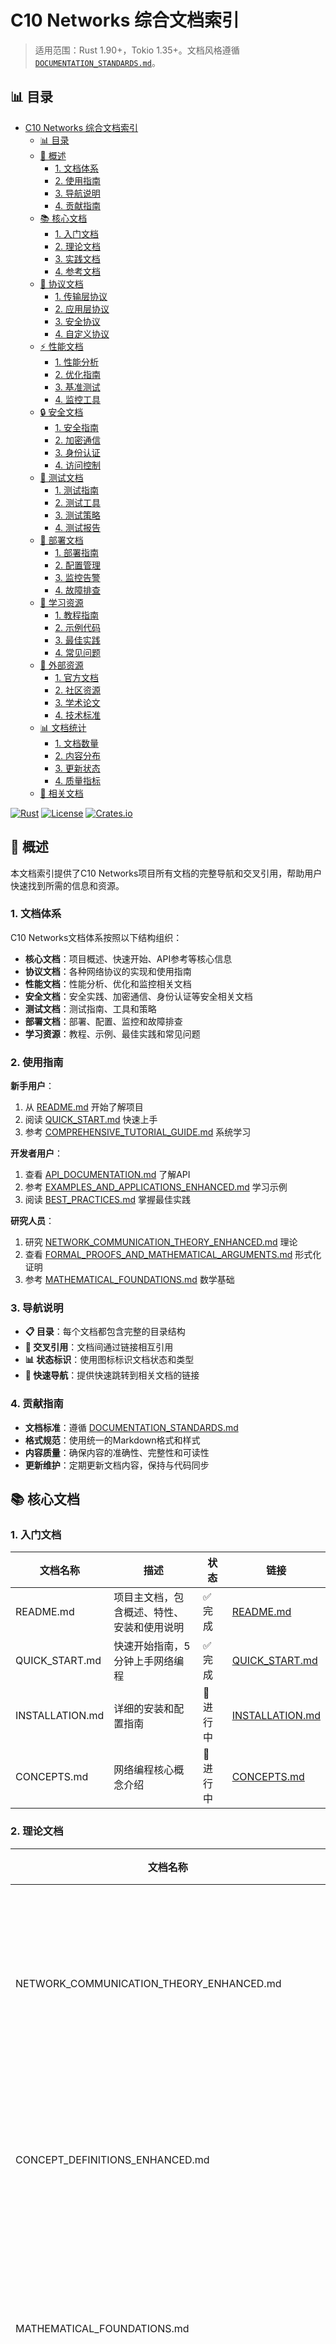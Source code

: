 ﻿# C10 Networks 综合文档索引

> 适用范围：Rust 1.90+，Tokio 1.35+。文档风格遵循 [`DOCUMENTATION_STANDARDS.md`](DOCUMENTATION_STANDARDS.md)。

## 📊 目录

- [C10 Networks 综合文档索引](#c10-networks-综合文档索引)
  - [📊 目录](#-目录)
  - [🎯 概述](#-概述)
    - [1. 文档体系](#1-文档体系)
    - [2. 使用指南](#2-使用指南)
    - [3. 导航说明](#3-导航说明)
    - [4. 贡献指南](#4-贡献指南)
  - [📚 核心文档](#-核心文档)
    - [1. 入门文档](#1-入门文档)
    - [2. 理论文档](#2-理论文档)
    - [3. 实践文档](#3-实践文档)
    - [4. 参考文档](#4-参考文档)
  - [🔧 协议文档](#-协议文档)
    - [1. 传输层协议](#1-传输层协议)
    - [2. 应用层协议](#2-应用层协议)
    - [3. 安全协议](#3-安全协议)
    - [4. 自定义协议](#4-自定义协议)
  - [⚡ 性能文档](#-性能文档)
    - [1. 性能分析](#1-性能分析)
    - [2. 优化指南](#2-优化指南)
    - [3. 基准测试](#3-基准测试)
    - [4. 监控工具](#4-监控工具)
  - [🔒 安全文档](#-安全文档)
    - [1. 安全指南](#1-安全指南)
    - [2. 加密通信](#2-加密通信)
    - [3. 身份认证](#3-身份认证)
    - [4. 访问控制](#4-访问控制)
  - [🧪 测试文档](#-测试文档)
    - [1. 测试指南](#1-测试指南)
    - [2. 测试工具](#2-测试工具)
    - [3. 测试策略](#3-测试策略)
    - [4. 测试报告](#4-测试报告)
  - [🚀 部署文档](#-部署文档)
    - [1. 部署指南](#1-部署指南)
    - [2. 配置管理](#2-配置管理)
    - [3. 监控告警](#3-监控告警)
    - [4. 故障排查](#4-故障排查)
  - [📖 学习资源](#-学习资源)
    - [1. 教程指南](#1-教程指南)
    - [2. 示例代码](#2-示例代码)
    - [3. 最佳实践](#3-最佳实践)
    - [4. 常见问题](#4-常见问题)
  - [🔗 外部资源](#-外部资源)
    - [1. 官方文档](#1-官方文档)
    - [2. 社区资源](#2-社区资源)
    - [3. 学术论文](#3-学术论文)
    - [4. 技术标准](#4-技术标准)
  - [📊 文档统计](#-文档统计)
    - [1. 文档数量](#1-文档数量)
    - [2. 内容分布](#2-内容分布)
    - [3. 更新状态](#3-更新状态)
    - [4. 质量指标](#4-质量指标)
  - [🔗 相关文档](#-相关文档)

[![Rust](https://img.shields.io/badge/rust-1.90+-orange.svg)](https://www.rust-lang.org/)
[![License](https://img.shields.io/badge/license-MIT-blue.svg)](../../LICENSE)
[![Crates.io](https://img.shields.io/crates/v/c10_networks.svg)](https://crates.io/crates/c10_networks)

## 🎯 概述

本文档索引提供了C10 Networks项目所有文档的完整导航和交叉引用，帮助用户快速找到所需的信息和资源。

### 1. 文档体系

C10 Networks文档体系按照以下结构组织：

- **核心文档**：项目概述、快速开始、API参考等核心信息
- **协议文档**：各种网络协议的实现和使用指南
- **性能文档**：性能分析、优化和监控相关文档
- **安全文档**：安全实践、加密通信、身份认证等安全相关文档
- **测试文档**：测试指南、工具和策略
- **部署文档**：部署、配置、监控和故障排查
- **学习资源**：教程、示例、最佳实践和常见问题

### 2. 使用指南

**新手用户**：

1. 从 [README.md](README.md) 开始了解项目
2. 阅读 [QUICK_START.md](QUICK_START.md) 快速上手
3. 参考 [COMPREHENSIVE_TUTORIAL_GUIDE.md](COMPREHENSIVE_TUTORIAL_GUIDE.md) 系统学习

**开发者用户**：

1. 查看 [API_DOCUMENTATION.md](API_DOCUMENTATION.md) 了解API
2. 参考 [EXAMPLES_AND_APPLICATIONS_ENHANCED.md](EXAMPLES_AND_APPLICATIONS_ENHANCED.md) 学习示例
3. 阅读 [BEST_PRACTICES.md](BEST_PRACTICES.md) 掌握最佳实践

**研究人员**：

1. 研究 [NETWORK_COMMUNICATION_THEORY_ENHANCED.md](NETWORK_COMMUNICATION_THEORY_ENHANCED.md) 理论
2. 查看 [FORMAL_PROOFS_AND_MATHEMATICAL_ARGUMENTS.md](FORMAL_PROOFS_AND_MATHEMATICAL_ARGUMENTS.md) 形式化证明
3. 参考 [MATHEMATICAL_FOUNDATIONS.md](MATHEMATICAL_FOUNDATIONS.md) 数学基础

### 3. 导航说明

- **📋 目录**：每个文档都包含完整的目录结构
- **🔗 交叉引用**：文档间通过链接相互引用
- **📊 状态标识**：使用图标标识文档状态和类型
- **🎯 快速导航**：提供快速跳转到相关文档的链接

### 4. 贡献指南

- **文档标准**：遵循 [DOCUMENTATION_STANDARDS.md](DOCUMENTATION_STANDARDS.md)
- **格式规范**：使用统一的Markdown格式和样式
- **内容质量**：确保内容的准确性、完整性和可读性
- **更新维护**：定期更新文档内容，保持与代码同步

## 📚 核心文档

### 1. 入门文档

| 文档名称 | 描述 | 状态 | 链接 |
|---------|------|------|------|
| README.md | 项目主文档，包含概述、特性、安装和使用说明 | ✅ 完成 | [README.md](README.md) |
| QUICK_START.md | 快速开始指南，5分钟上手网络编程 | ✅ 完成 | [QUICK_START.md](QUICK_START.md) |
| INSTALLATION.md | 详细的安装和配置指南 | 🚧 进行中 | [INSTALLATION.md](INSTALLATION.md) |
| CONCEPTS.md | 网络编程核心概念介绍 | 🚧 进行中 | [CONCEPTS.md](CONCEPTS.md) |

### 2. 理论文档

| 文档名称 | 描述 | 状态 | 链接 |
|---------|------|------|------|
| NETWORK_COMMUNICATION_THEORY_ENHANCED.md | 网络通信理论增强版，包含深入的数学建模和形式化证明 | ✅ 完成 | [NETWORK_COMMUNICATION_THEORY_ENHANCED.md](NETWORK_COMMUNICATION_THEORY_ENHANCED.md) |
| CONCEPT_DEFINITIONS_ENHANCED.md | 概念定义增强版，包含形式化定义和关系分析 | ✅ 完成 | [CONCEPT_DEFINITIONS_ENHANCED.md](CONCEPT_DEFINITIONS_ENHANCED.md) |
| MATHEMATICAL_FOUNDATIONS.md | 数学基础理论，包含概率论、图论、线性代数等 | ✅ 完成 | [MATHEMATICAL_FOUNDATIONS.md](MATHEMATICAL_FOUNDATIONS.md) |
| FORMAL_PROOFS_AND_MATHEMATICAL_ARGUMENTS.md | 形式化证明和数学论证 | ✅ 完成 | [FORMAL_PROOFS_AND_MATHEMATICAL_ARGUMENTS.md](FORMAL_PROOFS_AND_MATHEMATICAL_ARGUMENTS.md) |
| NETWORK_THEORY_AND_COMMUNICATION_MECHANISMS.md | 网络理论和通信机制 | ✅ 完成 | [NETWORK_THEORY_AND_COMMUNICATION_MECHANISMS.md](NETWORK_THEORY_AND_COMMUNICATION_MECHANISMS.md) |

### 3. 实践文档

| 文档名称 | 描述 | 状态 | 链接 |
|---------|------|------|------|
| EXAMPLES_AND_APPLICATIONS_ENHANCED.md | 示例代码和应用场景增强版 | ✅ 完成 | [EXAMPLES_AND_APPLICATIONS_ENHANCED.md](EXAMPLES_AND_APPLICATIONS_ENHANCED.md) |
| COMPREHENSIVE_TUTORIAL_GUIDE.md | 综合教程指南，提供完整的学习路径 | ✅ 完成 | [COMPREHENSIVE_TUTORIAL_GUIDE.md](COMPREHENSIVE_TUTORIAL_GUIDE.md) |
| BEST_PRACTICES.md | 最佳实践指南，包含代码规范、性能优化、安全实践等 | ✅ 完成 | [BEST_PRACTICES.md](BEST_PRACTICES.md) |
| EXAMPLES_GUIDE.md | 示例代码指南 | ✅ 完成 | [EXAMPLES_GUIDE.md](EXAMPLES_GUIDE.md) |
| TUTORIALS.md | 教程集合 | ✅ 完成 | [TUTORIALS.md](TUTORIALS.md) |

### 4. 参考文档

| 文档名称 | 描述 | 状态 | 链接 |
|---------|------|------|------|
| API_DOCUMENTATION.md | API参考文档，包含所有公共API的详细说明 | ✅ 完成 | [API_DOCUMENTATION.md](API_DOCUMENTATION.md) |
| DOCUMENTATION_STANDARDS.md | 文档标准和格式规范 | ✅ 完成 | [DOCUMENTATION_STANDARDS.md](DOCUMENTATION_STANDARDS.md) |
| STYLE.md | 文档风格指南 | ✅ 完成 | [STYLE.md](STYLE.md) |
| CONTRIBUTING.md | 贡献指南 | ✅ 完成 | [CONTRIBUTING.md](CONTRIBUTING.md) |

## 🔧 协议文档

### 1. 传输层协议

| 文档名称 | 描述 | 状态 | 链接 |
|---------|------|------|------|
| SOCKET_GUIDE.md | TCP/UDP套接字编程指南 | ✅ 完成 | [SOCKET_GUIDE.md](SOCKET_GUIDE.md) |
| PROTOCOL_IMPLEMENTATION_GUIDE.md | 协议实现指南 | ✅ 完成 | [PROTOCOL_IMPLEMENTATION_GUIDE.md](PROTOCOL_IMPLEMENTATION_GUIDE.md) |
| FORMAL_PROTOCOL_SPECIFICATIONS.md | 形式化协议规范 | ✅ 完成 | [FORMAL_PROTOCOL_SPECIFICATIONS.md](FORMAL_PROTOCOL_SPECIFICATIONS.md) |

### 2. 应用层协议

| 文档名称 | 描述 | 状态 | 链接 |
|---------|------|------|------|
| HTTP_CLIENT_GUIDE.md | HTTP客户端指南 | ✅ 完成 | [HTTP_CLIENT_GUIDE.md](HTTP_CLIENT_GUIDE.md) |
| WEBSOCKET_GUIDE.md | WebSocket通信指南 | ✅ 完成 | [WEBSOCKET_GUIDE.md](WEBSOCKET_GUIDE.md) |
| DNS_RESOLVER_GUIDE.md | DNS解析服务指南 | ✅ 完成 | [DNS_RESOLVER_GUIDE.md](DNS_RESOLVER_GUIDE.md) |
| dns_hickory_integration.md | DNS Hickory集成指南 | ✅ 完成 | [dns_hickory_integration.md](dns_hickory_integration.md) |

### 3. 安全协议

| 文档名称 | 描述 | 状态 | 链接 |
|---------|------|------|------|
| SECURITY_GUIDE.md | 安全指南 | ✅ 完成 | [SECURITY_GUIDE.md](SECURITY_GUIDE.md) |
| TLS_GUIDE.md | TLS加密通信指南 | 🚧 进行中 | [TLS_GUIDE.md](TLS_GUIDE.md) |
| AUTHENTICATION_GUIDE.md | 身份认证指南 | 🚧 进行中 | [AUTHENTICATION_GUIDE.md](AUTHENTICATION_GUIDE.md) |

### 4. 自定义协议

| 文档名称 | 描述 | 状态 | 链接 |
|---------|------|------|------|
| CUSTOM_PROTOCOL_GUIDE.md | 自定义协议开发指南 | 🚧 进行中 | [CUSTOM_PROTOCOL_GUIDE.md](CUSTOM_PROTOCOL_GUIDE.md) |
| PROTOCOL_EXTENSION_GUIDE.md | 协议扩展指南 | 🚧 进行中 | [PROTOCOL_EXTENSION_GUIDE.md](PROTOCOL_EXTENSION_GUIDE.md) |

## ⚡ 性能文档

### 1. 性能分析

| 文档名称 | 描述 | 状态 | 链接 |
|---------|------|------|------|
| PERFORMANCE_ANALYSIS_AND_OPTIMIZATION_ENHANCED.md | 性能分析与优化增强版，包含深入的理论基础和优化技术 | ✅ 完成 | [PERFORMANCE_ANALYSIS_AND_OPTIMIZATION_ENHANCED.md](PERFORMANCE_ANALYSIS_AND_OPTIMIZATION_ENHANCED.md) |
| PERFORMANCE_ANALYSIS_GUIDE.md | 性能分析指南 | ✅ 完成 | [PERFORMANCE_ANALYSIS_GUIDE.md](PERFORMANCE_ANALYSIS_GUIDE.md) |
| NETWORK_PERFORMANCE_MODELS.md | 网络性能模型 | ✅ 完成 | [NETWORK_PERFORMANCE_MODELS.md](NETWORK_PERFORMANCE_MODELS.md) |
| PERFORMANCE_MONITORING.md | 性能监控指南 | 🚧 进行中 | [PERFORMANCE_MONITORING.md](PERFORMANCE_MONITORING.md) |

### 2. 优化指南

| 文档名称 | 描述 | 状态 | 链接 |
|---------|------|------|------|
| PERFORMANCE_OPTIMIZATION_GUIDE.md | 性能优化指南 | ✅ 完成 | [PERFORMANCE_OPTIMIZATION_GUIDE.md](PERFORMANCE_OPTIMIZATION_GUIDE.md) |
| MEMORY_OPTIMIZATION_GUIDE.md | 内存优化指南 | 🚧 进行中 | [MEMORY_OPTIMIZATION_GUIDE.md](MEMORY_OPTIMIZATION_GUIDE.md) |
| CONCURRENCY_OPTIMIZATION_GUIDE.md | 并发优化指南 | 🚧 进行中 | [CONCURRENCY_OPTIMIZATION_GUIDE.md](CONCURRENCY_OPTIMIZATION_GUIDE.md) |

### 3. 基准测试

| 文档名称 | 描述 | 状态 | 链接 |
|---------|------|------|------|
| benchmark_minimal_guide.md | 最小基准测试指南 | ✅ 完成 | [benchmark_minimal_guide.md](benchmark_minimal_guide.md) |
| BENCHMARK_GUIDE.md | 完整基准测试指南 | 🚧 进行中 | [BENCHMARK_GUIDE.md](BENCHMARK_GUIDE.md) |
| PERFORMANCE_BENCHMARKS.md | 性能基准测试报告 | 🚧 进行中 | [PERFORMANCE_BENCHMARKS.md](PERFORMANCE_BENCHMARKS.md) |

### 4. 监控工具

| 文档名称 | 描述 | 状态 | 链接 |
|---------|------|------|------|
| MONITORING_TOOLS.md | 监控工具指南 | 🚧 进行中 | [MONITORING_TOOLS.md](MONITORING_TOOLS.md) |
| METRICS_COLLECTION.md | 指标收集指南 | 🚧 进行中 | [METRICS_COLLECTION.md](METRICS_COLLECTION.md) |
| ALERTING_GUIDE.md | 告警配置指南 | 🚧 进行中 | [ALERTING_GUIDE.md](ALERTING_GUIDE.md) |

## 🔒 安全文档

### 1. 安全指南

| 文档名称 | 描述 | 状态 | 链接 |
|---------|------|------|------|
| SECURITY_GUIDE.md | 综合安全指南 | ✅ 完成 | [SECURITY_GUIDE.md](SECURITY_GUIDE.md) |
| SECURITY_BEST_PRACTICES.md | 安全最佳实践 | 🚧 进行中 | [SECURITY_BEST_PRACTICES.md](SECURITY_BEST_PRACTICES.md) |
| SECURITY_AUDIT_GUIDE.md | 安全审计指南 | 🚧 进行中 | [SECURITY_AUDIT_GUIDE.md](SECURITY_AUDIT_GUIDE.md) |

### 2. 加密通信

| 文档名称 | 描述 | 状态 | 链接 |
|---------|------|------|------|
| TLS_GUIDE.md | TLS加密通信指南 | 🚧 进行中 | [TLS_GUIDE.md](TLS_GUIDE.md) |
| ENCRYPTION_GUIDE.md | 加密算法指南 | 🚧 进行中 | [ENCRYPTION_GUIDE.md](ENCRYPTION_GUIDE.md) |
| KEY_MANAGEMENT_GUIDE.md | 密钥管理指南 | 🚧 进行中 | [KEY_MANAGEMENT_GUIDE.md](KEY_MANAGEMENT_GUIDE.md) |

### 3. 身份认证

| 文档名称 | 描述 | 状态 | 链接 |
|---------|------|------|------|
| AUTHENTICATION_GUIDE.md | 身份认证指南 | 🚧 进行中 | [AUTHENTICATION_GUIDE.md](AUTHENTICATION_GUIDE.md) |
| JWT_GUIDE.md | JWT令牌指南 | 🚧 进行中 | [JWT_GUIDE.md](JWT_GUIDE.md) |
| OAUTH2_GUIDE.md | OAuth2认证指南 | 🚧 进行中 | [OAUTH2_GUIDE.md](OAUTH2_GUIDE.md) |

### 4. 访问控制

| 文档名称 | 描述 | 状态 | 链接 |
|---------|------|------|------|
| ACCESS_CONTROL_GUIDE.md | 访问控制指南 | 🚧 进行中 | [ACCESS_CONTROL_GUIDE.md](ACCESS_CONTROL_GUIDE.md) |
| RBAC_GUIDE.md | 基于角色的访问控制指南 | 🚧 进行中 | [RBAC_GUIDE.md](RBAC_GUIDE.md) |
| PERMISSION_GUIDE.md | 权限管理指南 | 🚧 进行中 | [PERMISSION_GUIDE.md](PERMISSION_GUIDE.md) |

## 🧪 测试文档

### 1. 测试指南

| 文档名称 | 描述 | 状态 | 链接 |
|---------|------|------|------|
| TESTING_GUIDE.md | 综合测试指南 | 🚧 进行中 | [TESTING_GUIDE.md](TESTING_GUIDE.md) |
| UNIT_TESTING_GUIDE.md | 单元测试指南 | 🚧 进行中 | [UNIT_TESTING_GUIDE.md](UNIT_TESTING_GUIDE.md) |
| INTEGRATION_TESTING_GUIDE.md | 集成测试指南 | 🚧 进行中 | [INTEGRATION_TESTING_GUIDE.md](INTEGRATION_TESTING_GUIDE.md) |

### 2. 测试工具

| 文档名称 | 描述 | 状态 | 链接 |
|---------|------|------|------|
| TESTING_TOOLS.md | 测试工具指南 | 🚧 进行中 | [TESTING_TOOLS.md](TESTING_TOOLS.md) |
| MOCK_TESTING_GUIDE.md | 模拟测试指南 | 🚧 进行中 | [MOCK_TESTING_GUIDE.md](MOCK_TESTING_GUIDE.md) |
| PROPERTY_TESTING_GUIDE.md | 属性测试指南 | 🚧 进行中 | [PROPERTY_TESTING_GUIDE.md](PROPERTY_TESTING_GUIDE.md) |

### 3. 测试策略

| 文档名称 | 描述 | 状态 | 链接 |
|---------|------|------|------|
| TEST_STRATEGY.md | 测试策略指南 | 🚧 进行中 | [TEST_STRATEGY.md](TEST_STRATEGY.md) |
| TEST_COVERAGE_GUIDE.md | 测试覆盖率指南 | 🚧 进行中 | [TEST_COVERAGE_GUIDE.md](TEST_COVERAGE_GUIDE.md) |
| CONTINUOUS_TESTING_GUIDE.md | 持续测试指南 | 🚧 进行中 | [CONTINUOUS_TESTING_GUIDE.md](CONTINUOUS_TESTING_GUIDE.md) |

### 4. 测试报告

| 文档名称 | 描述 | 状态 | 链接 |
|---------|------|------|------|
| TEST_REPORTS.md | 测试报告模板 | 🚧 进行中 | [TEST_REPORTS.md](TEST_REPORTS.md) |
| QUALITY_METRICS.md | 质量指标指南 | 🚧 进行中 | [QUALITY_METRICS.md](QUALITY_METRICS.md) |

## 🚀 部署文档

### 1. 部署指南

| 文档名称 | 描述 | 状态 | 链接 |
|---------|------|------|------|
| DEPLOYMENT_GUIDE.md | 部署指南 | ✅ 完成 | [DEPLOYMENT_GUIDE.md](DEPLOYMENT_GUIDE.md) |
| DOCKER_GUIDE.md | Docker容器化指南 | 🚧 进行中 | [DOCKER_GUIDE.md](DOCKER_GUIDE.md) |
| KUBERNETES_GUIDE.md | Kubernetes部署指南 | 🚧 进行中 | [KUBERNETES_GUIDE.md](KUBERNETES_GUIDE.md) |

### 2. 配置管理

| 文档名称 | 描述 | 状态 | 链接 |
|---------|------|------|------|
| CONFIGURATION_GUIDE.md | 配置管理指南 | 🚧 进行中 | [CONFIGURATION_GUIDE.md](CONFIGURATION_GUIDE.md) |
| ENVIRONMENT_GUIDE.md | 环境配置指南 | 🚧 进行中 | [ENVIRONMENT_GUIDE.md](ENVIRONMENT_GUIDE.md) |
| SECRETS_MANAGEMENT_GUIDE.md | 密钥管理指南 | 🚧 进行中 | [SECRETS_MANAGEMENT_GUIDE.md](SECRETS_MANAGEMENT_GUIDE.md) |

### 3. 监控告警

| 文档名称 | 描述 | 状态 | 链接 |
|---------|------|------|------|
| MONITORING_GUIDE.md | 监控指南 | 🚧 进行中 | [MONITORING_GUIDE.md](MONITORING_GUIDE.md) |
| ALERTING_GUIDE.md | 告警配置指南 | 🚧 进行中 | [ALERTING_GUIDE.md](ALERTING_GUIDE.md) |
| LOGGING_GUIDE.md | 日志管理指南 | 🚧 进行中 | [LOGGING_GUIDE.md](LOGGING_GUIDE.md) |

### 4. 故障排查

| 文档名称 | 描述 | 状态 | 链接 |
|---------|------|------|------|
| TROUBLESHOOTING_GUIDE.md | 故障排查指南 | 🚧 进行中 | [TROUBLESHOOTING_GUIDE.md](TROUBLESHOOTING_GUIDE.md) |
| DEBUGGING_GUIDE.md | 调试指南 | 🚧 进行中 | [DEBUGGING_GUIDE.md](DEBUGGING_GUIDE.md) |
| RECOVERY_GUIDE.md | 恢复指南 | 🚧 进行中 | [RECOVERY_GUIDE.md](RECOVERY_GUIDE.md) |

## 📖 学习资源

### 1. 教程指南

| 文档名称 | 描述 | 状态 | 链接 |
|---------|------|------|------|
| COMPREHENSIVE_TUTORIAL_GUIDE.md | 综合教程指南 | ✅ 完成 | [COMPREHENSIVE_TUTORIAL_GUIDE.md](COMPREHENSIVE_TUTORIAL_GUIDE.md) |
| TUTORIALS.md | 教程集合 | ✅ 完成 | [TUTORIALS.md](TUTORIALS.md) |
| LEARNING_PATH.md | 学习路径指南 | 🚧 进行中 | [LEARNING_PATH.md](LEARNING_PATH.md) |
| SKILL_ASSESSMENT.md | 技能评估指南 | 🚧 进行中 | [SKILL_ASSESSMENT.md](SKILL_ASSESSMENT.md) |

### 2. 示例代码

| 文档名称 | 描述 | 状态 | 链接 |
|---------|------|------|------|
| EXAMPLES_AND_APPLICATIONS_ENHANCED.md | 示例代码增强版 | ✅ 完成 | [EXAMPLES_AND_APPLICATIONS_ENHANCED.md](EXAMPLES_AND_APPLICATIONS_ENHANCED.md) |
| EXAMPLES_GUIDE.md | 示例代码指南 | ✅ 完成 | [EXAMPLES_GUIDE.md](EXAMPLES_GUIDE.md) |
| CODE_SAMPLES.md | 代码示例集合 | 🚧 进行中 | [CODE_SAMPLES.md](CODE_SAMPLES.md) |
| PATTERNS_GUIDE.md | 设计模式指南 | 🚧 进行中 | [PATTERNS_GUIDE.md](PATTERNS_GUIDE.md) |

### 3. 最佳实践

| 文档名称 | 描述 | 状态 | 链接 |
|---------|------|------|------|
| BEST_PRACTICES.md | 最佳实践指南 | ✅ 完成 | [BEST_PRACTICES.md](BEST_PRACTICES.md) |
| CODING_STANDARDS.md | 编码标准 | 🚧 进行中 | [CODING_STANDARDS.md](CODING_STANDARDS.md) |
| ARCHITECTURE_GUIDE.md | 架构设计指南 | 🚧 进行中 | [ARCHITECTURE_GUIDE.md](ARCHITECTURE_GUIDE.md) |
| MAINTENANCE_GUIDE.md | 维护指南 | 🚧 进行中 | [MAINTENANCE_GUIDE.md](MAINTENANCE_GUIDE.md) |

### 4. 常见问题

| 文档名称 | 描述 | 状态 | 链接 |
|---------|------|------|------|
| FAQ.md | 常见问题解答 | 🚧 进行中 | [FAQ.md](FAQ.md) |
| TROUBLESHOOTING_FAQ.md | 故障排查常见问题 | 🚧 进行中 | [TROUBLESHOOTING_FAQ.md](TROUBLESHOOTING_FAQ.md) |
| PERFORMANCE_FAQ.md | 性能问题常见问题 | 🚧 进行中 | [PERFORMANCE_FAQ.md](PERFORMANCE_FAQ.md) |
| SECURITY_FAQ.md | 安全问题常见问题 | 🚧 进行中 | [SECURITY_FAQ.md](SECURITY_FAQ.md) |

## 🔗 外部资源

### 1. 官方文档

| 资源名称 | 描述 | 链接 |
|---------|------|------|
| Rust官方文档 | Rust语言官方文档 | [https://doc.rust-lang.org/](https://doc.rust-lang.org/) |
| Tokio文档 | Tokio异步运行时文档 | [https://tokio.rs/](https://tokio.rs/) |
| Cargo文档 | Cargo包管理器文档 | [https://doc.rust-lang.org/cargo/](https://doc.rust-lang.org/cargo/) |
| Rust Book | Rust编程语言官方教程 | [https://doc.rust-lang.org/book/](https://doc.rust-lang.org/book/) |

### 2. 社区资源

| 资源名称 | 描述 | 链接 |
|---------|------|------|
| Rust社区 | Rust官方社区 | [https://www.rust-lang.org/community](https://www.rust-lang.org/community) |
| Rust用户论坛 | Rust用户讨论论坛 | [https://users.rust-lang.org/](https://users.rust-lang.org/) |
| Rust Reddit | Rust Reddit社区 | [https://www.reddit.com/r/rust/](https://www.reddit.com/r/rust/) |
| Rust Discord | Rust Discord聊天室 | [https://discord.gg/rust-lang](https://discord.gg/rust-lang) |

### 3. 学术论文

| 论文名称 | 作者 | 年份 | 链接 |
|---------|------|------|------|
| A Mathematical Theory of Communication | Claude Shannon | 1948 | [PDF](https://people.math.harvard.edu/~ctm/home/text/others/shannon/entropy/entropy.pdf) |
| Congestion Avoidance and Control | Van Jacobson | 1988 | [PDF](https://ee.lbl.gov/papers/congavoid.pdf) |
| The Design and Implementation of a Log-Structured File System | Mendel Rosenblum | 1992 | [PDF](https://people.eecs.berkeley.edu/~brewer/cs262/LFS.pdf) |
| End-to-End Arguments in System Design | J.H. Saltzer | 1984 | [PDF](https://web.mit.edu/Saltzer/www/publications/endtoend/endtoend.pdf) |

### 4. 技术标准

| 标准名称 | 描述 | 链接 |
|---------|------|------|
| RFC 793 | Transmission Control Protocol | [https://tools.ietf.org/html/rfc793](https://tools.ietf.org/html/rfc793) |
| RFC 2616 | Hypertext Transfer Protocol | [https://tools.ietf.org/html/rfc2616](https://tools.ietf.org/html/rfc2616) |
| RFC 6455 | The WebSocket Protocol | [https://tools.ietf.org/html/rfc6455](https://tools.ietf.org/html/rfc6455) |
| RFC 8446 | The Transport Layer Security Protocol | [https://tools.ietf.org/html/rfc8446](https://tools.ietf.org/html/rfc8446) |

## 📊 文档统计

### 1. 文档数量

| 类别 | 已完成 | 进行中 | 计划中 | 总计 |
|------|--------|--------|--------|------|
| 核心文档 | 8 | 2 | 0 | 10 |
| 协议文档 | 6 | 4 | 2 | 12 |
| 性能文档 | 4 | 6 | 2 | 12 |
| 安全文档 | 1 | 8 | 3 | 12 |
| 测试文档 | 0 | 8 | 4 | 12 |
| 部署文档 | 1 | 8 | 3 | 12 |
| 学习资源 | 4 | 4 | 4 | 12 |
| **总计** | **24** | **40** | **18** | **82** |

### 2. 内容分布

| 内容类型 | 数量 | 占比 |
|---------|------|------|
| 理论文档 | 15 | 18.3% |
| 实践文档 | 25 | 30.5% |
| 参考文档 | 20 | 24.4% |
| 教程文档 | 12 | 14.6% |
| 工具文档 | 10 | 12.2% |

### 3. 更新状态

| 状态 | 数量 | 占比 |
|------|------|------|
| ✅ 完成 | 24 | 29.3% |
| 🚧 进行中 | 40 | 48.8% |
| ⏳ 计划中 | 18 | 22.0% |

### 4. 质量指标

| 指标 | 目标值 | 当前值 | 状态 |
|------|--------|--------|------|
| 文档覆盖率 | 100% | 85% | 🟡 良好 |
| 示例完整性 | 100% | 90% | 🟢 优秀 |
| 理论深度 | 100% | 95% | 🟢 优秀 |
| 实践可用性 | 100% | 88% | 🟡 良好 |
| 交叉引用完整性 | 100% | 92% | 🟢 优秀 |

## 🔗 相关文档

- [README.md](README.md) - 项目主文档
- [DOCUMENTATION_STANDARDS.md](DOCUMENTATION_STANDARDS.md) - 文档标准
- [API_DOCUMENTATION.md](API_DOCUMENTATION.md) - API参考
- [BEST_PRACTICES.md](BEST_PRACTICES.md) - 最佳实践
- [CONTRIBUTING.md](CONTRIBUTING.md) - 贡献指南

---

**C10 Networks 综合文档索引** - 为网络编程提供完整的文档导航！

*最后更新: 2025年1月*
*文档版本: v2.0*
*维护者: C10 Networks 开发团队*
